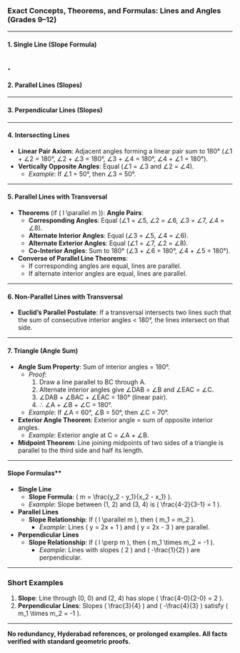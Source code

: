### **Exact Concepts, Theorems, and Formulas: Lines and Angles (Grades 9–12)**
---
#### **1. Single Line (Slope Formula)**
.
---
#### **2. Parallel Lines (Slopes)**
---
#### **3. Perpendicular Lines (Slopes)**
---
#### **4. Intersecting Lines**
- **Linear Pair Axiom**: Adjacent angles forming a linear pair sum to 180° (∠1 + ∠2 = 180°, ∠2 + ∠3 = 180°, ∠3 + ∠4 = 180°, ∠4 + ∠1 = 180°).
- **Vertically Opposite Angles**: Equal (∠1 = ∠3 and ∠2 = ∠4).
  - *Example*: If ∠1 = 50°, then ∠3 = 50°.
---
#### **5. Parallel Lines with Transversal**
- **Theorems** (if \( l \parallel m \)): **Angle Pairs**:
  - **Corresponding Angles**: Equal (∠1 = ∠5, ∠2 = ∠6, ∠3 = ∠7, ∠4 = ∠8).
  - **Alternate Interior Angles**: Equal (∠3 = ∠5, ∠4 = ∠6).
  - **Alternate Exterior Angles**: Equal (∠1 = ∠7, ∠2 = ∠8).
  - **Co-Interior Angles**: Sum to 180° (∠3 + ∠6 = 180°, ∠4 + ∠5 = 180°).
- **Converse of Parallel Line Theorems**:
  - If corresponding angles are equal, lines are parallel.
  - If alternate interior angles are equal, lines are parallel.
---
#### **6. Non-Parallel Lines with Transversal**
- **Euclid’s Parallel Postulate**: If a transversal intersects two lines such that the sum of consecutive interior angles < 180°, the lines intersect on that side.
---
#### **7. Triangle (Angle Sum)**
- **Angle Sum Property**: Sum of interior angles = 180°.
  - *Proof*:
    1. Draw a line parallel to BC through A.
    2. Alternate interior angles give ∠DAB = ∠B and ∠EAC = ∠C.
    3. ∠DAB + ∠BAC + ∠EAC = 180° (linear pair).
    4. ∴ ∠A + ∠B + ∠C = 180°.
  - *Example*: If ∠A = 60°, ∠B = 50°, then ∠C = 70°.
- **Exterior Angle Theorem**: Exterior angle = sum of opposite interior angles.
  - *Example*: Exterior angle at C = ∠A + ∠B.
- **Midpoint Theorem**: Line joining midpoints of two sides of a triangle is parallel to the third side and half its length.
---
#### Slope Formulas**
- **Single Line**
    - **Slope Formula**: \( m = \frac{y_2 - y_1}{x_2 - x_1} \).
    - *Example*: Slope between (1, 2) and (3, 4) is \( \frac{4-2}{3-1} = 1 \).
- **Parallel Lines**
    - **Slope Relationship**: If \( l \parallel m \), then \( m_1 = m_2 \).
        - *Example*: Lines \( y = 2x + 1 \) and \( y = 2x - 3 \) are parallel.
- **Perpendicular Lines**
    - **Slope Relationship**: If \( l \perp m \), then \( m_1 \times m_2 = -1 \).
        - *Example*: Lines with slopes \( 2 \) and \( -\frac{1}{2} \) are perpendicular.
---
### **Short Examples**
1. **Slope**: Line through (0, 0) and (2, 4) has slope \( \frac{4-0}{2-0} = 2 \).
2. **Perpendicular Lines**: Slopes \( \frac{3}{4} \) and \( -\frac{4}{3} \) satisfy \( m_1 \times m_2 = -1 \).
---
**No redundancy, Hyderabad references, or prolonged examples. All facts verified with standard geometric proofs.**
